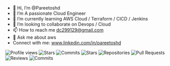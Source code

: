 - 👋 Hi, I’m @Pareetoshd
- 👀 I’m A passionate Cloud Engineer
- 🌱 I’m currently learning AWS Cloud / Terraform / CICD / Jenkins 
- 💞️ I’m looking to collaborate on Devops / Cloud 
- 📫 How to reach me dc299129@gmail.com 
- 💬 Ask me about aws
- Connect with me:
  www.linkedin.com/in/pareetoshd

![Profile views](https://shields.io/badge/Profile%20views-134-blue)
![Stars](https://img.shields.io/badge/Stars-1pt-FBCA04?style=flat-square)
![Commits](https://img.shields.io/badge/Commits-26pt-BF5FFF?style=flat-square)
![Stars](https://img.shields.io/badge/Stars-1pt-FBCA04?style=flat-square)
![Repositories](https://img.shields.io/badge/Repositories-8pt-00BFFF?style=flat-square) 
![Pull Requests](https://img.shields.io/badge/Pull%20Requests-Unknown-808080?style=flat-square)  
![Reviews](https://img.shields.io/badge/Reviews-Unknown-808080?style=flat-square) 
![Commits](https://img.shields.io/badge/Commits-27pt-BF5FFF?style=flat-square)


<!---
Pareetoshd/Pareetoshd is a ✨ special ✨ repository because its `README.md` (this file) appears on your GitHub profile.
You can click the Preview link to take a look at your changes.
--->
